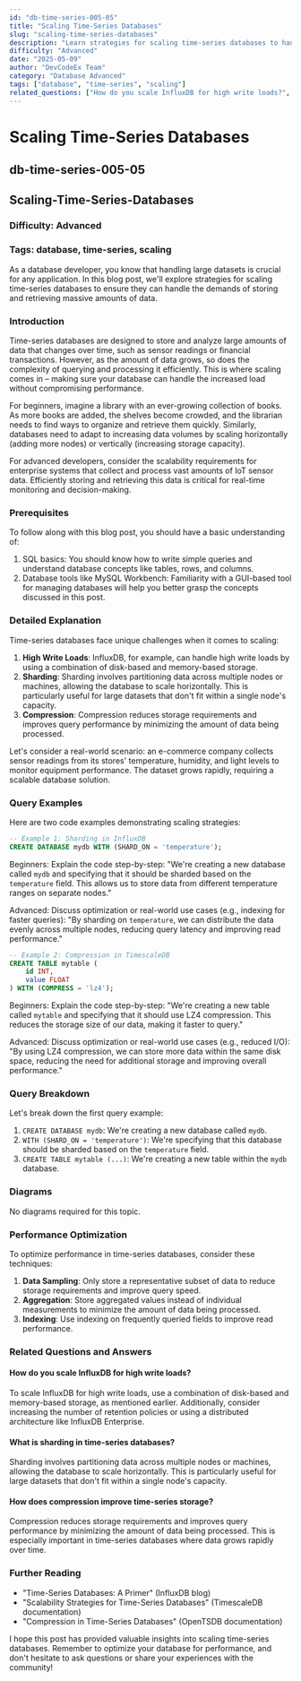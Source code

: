 ```yaml
---
id: "db-time-series-005-05"
title: "Scaling Time-Series Databases"
slug: "scaling-time-series-databases"
description: "Learn strategies for scaling time-series databases to handle large datasets."
difficulty: "Advanced"
date: "2025-05-09"
author: "DevCodeEx Team"
category: "Database Advanced"
tags: ["database", "time-series", "scaling"]
related_questions: ["How do you scale InfluxDB for high write loads?", "What is sharding in time-series databases?", "How does compression improve time-series storage?"]
---
```


# Scaling Time-Series Databases
## db-time-series-005-05
## Scaling-Time-Series-Databases

### Difficulty: Advanced

### Tags: database, time-series, scaling

As a database developer, you know that handling large datasets is crucial for any application. In this blog post, we'll explore strategies for scaling time-series databases to ensure they can handle the demands of storing and retrieving massive amounts of data.

### Introduction

Time-series databases are designed to store and analyze large amounts of data that changes over time, such as sensor readings or financial transactions. However, as the amount of data grows, so does the complexity of querying and processing it efficiently. This is where scaling comes in – making sure your database can handle the increased load without compromising performance.

For beginners, imagine a library with an ever-growing collection of books. As more books are added, the shelves become crowded, and the librarian needs to find ways to organize and retrieve them quickly. Similarly, databases need to adapt to increasing data volumes by scaling horizontally (adding more nodes) or vertically (increasing storage capacity).

For advanced developers, consider the scalability requirements for enterprise systems that collect and process vast amounts of IoT sensor data. Efficiently storing and retrieving this data is critical for real-time monitoring and decision-making.

### Prerequisites

To follow along with this blog post, you should have a basic understanding of:

1. SQL basics: You should know how to write simple queries and understand database concepts like tables, rows, and columns.
2. Database tools like MySQL Workbench: Familiarity with a GUI-based tool for managing databases will help you better grasp the concepts discussed in this post.

### Detailed Explanation

Time-series databases face unique challenges when it comes to scaling:

1. **High Write Loads**: InfluxDB, for example, can handle high write loads by using a combination of disk-based and memory-based storage.
2. **Sharding**: Sharding involves partitioning data across multiple nodes or machines, allowing the database to scale horizontally. This is particularly useful for large datasets that don't fit within a single node's capacity.
3. **Compression**: Compression reduces storage requirements and improves query performance by minimizing the amount of data being processed.

Let's consider a real-world scenario: an e-commerce company collects sensor readings from its stores' temperature, humidity, and light levels to monitor equipment performance. The dataset grows rapidly, requiring a scalable database solution.

### Query Examples

Here are two code examples demonstrating scaling strategies:

```sql
-- Example 1: Sharding in InfluxDB
CREATE DATABASE mydb WITH (SHARD_ON = 'temperature');
```

Beginners: Explain the code step-by-step: "We're creating a new database called `mydb` and specifying that it should be sharded based on the `temperature` field. This allows us to store data from different temperature ranges on separate nodes."

Advanced: Discuss optimization or real-world use cases (e.g., indexing for faster queries): "By sharding on `temperature`, we can distribute the data evenly across multiple nodes, reducing query latency and improving read performance."

```sql
-- Example 2: Compression in TimescaleDB
CREATE TABLE mytable (
    id INT,
    value FLOAT
) WITH (COMPRESS = 'lz4');
```

Beginners: Explain the code step-by-step: "We're creating a new table called `mytable` and specifying that it should use LZ4 compression. This reduces the storage size of our data, making it faster to query."

Advanced: Discuss optimization or real-world use cases (e.g., reduced I/O): "By using LZ4 compression, we can store more data within the same disk space, reducing the need for additional storage and improving overall performance."

### Query Breakdown

Let's break down the first query example:

1. `CREATE DATABASE mydb`: We're creating a new database called `mydb`.
2. `WITH (SHARD_ON = 'temperature')`: We're specifying that this database should be sharded based on the `temperature` field.
3. `CREATE TABLE mytable (...)`: We're creating a new table within the `mydb` database.

### Diagrams

No diagrams required for this topic.

### Performance Optimization

To optimize performance in time-series databases, consider these techniques:

1. **Data Sampling**: Only store a representative subset of data to reduce storage requirements and improve query speed.
2. **Aggregation**: Store aggregated values instead of individual measurements to minimize the amount of data being processed.
3. **Indexing**: Use indexing on frequently queried fields to improve read performance.

### Related Questions and Answers

#### How do you scale InfluxDB for high write loads?

To scale InfluxDB for high write loads, use a combination of disk-based and memory-based storage, as mentioned earlier. Additionally, consider increasing the number of retention policies or using a distributed architecture like InfluxDB Enterprise.

#### What is sharding in time-series databases?

Sharding involves partitioning data across multiple nodes or machines, allowing the database to scale horizontally. This is particularly useful for large datasets that don't fit within a single node's capacity.

#### How does compression improve time-series storage?

Compression reduces storage requirements and improves query performance by minimizing the amount of data being processed. This is especially important in time-series databases where data grows rapidly over time.

### Further Reading

* "Time-Series Databases: A Primer" (InfluxDB blog)
* "Scalability Strategies for Time-Series Databases" (TimescaleDB documentation)
* "Compression in Time-Series Databases" (OpenTSDB documentation)

I hope this post has provided valuable insights into scaling time-series databases. Remember to optimize your database for performance, and don't hesitate to ask questions or share your experiences with the community!